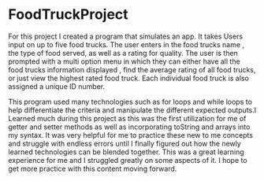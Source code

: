 # FoodTruckProject

For this project I created a program that simulates an app. It takes Users input on up to five food trucks. The user enters in the food trucks name , the type of food served, as well as a rating for quality. The user is then prompted with a multi option menu in which they can either have all the food trucks information displayed , find the average rating of all food trucks, or just view the highest rated food truck. Each individual food truck is also assigned a unique ID number.

This program used many technologies such as for loops and while loops to help differentiate the criteria and manipulate the different expected outputs.I Learned much during this project as this was the first utilization for me of getter and setter methods as well as incorporating toString and arrays into my syntax. It was very helpful for me to practice these new to me concepts and struggle with endless errors until I finally figured out how the newly learned technologies can be blended together. This was a great learning experience for me and I struggled greatly on some aspects of it. I hope to get more practice with this content moving forward.
